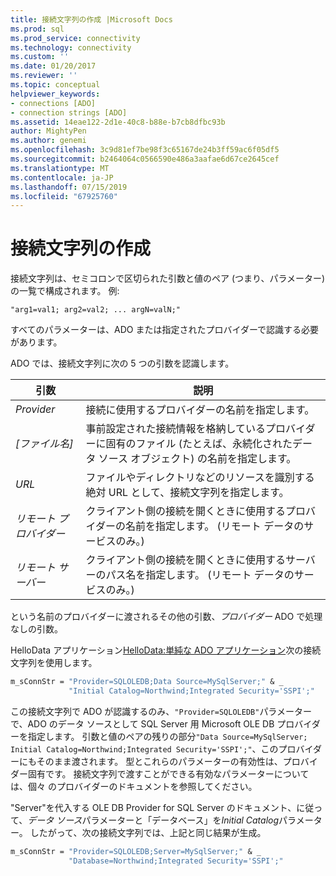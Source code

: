 ```yaml
---
title: 接続文字列の作成 |Microsoft Docs
ms.prod: sql
ms.prod_service: connectivity
ms.technology: connectivity
ms.custom: ''
ms.date: 01/20/2017
ms.reviewer: ''
ms.topic: conceptual
helpviewer_keywords:
- connections [ADO]
- connection strings [ADO]
ms.assetid: 14eae122-2d1e-40c8-b88e-b7cb8dfbc93b
author: MightyPen
ms.author: genemi
ms.openlocfilehash: 3c9d81ef7be98f3c65167de24b3ff59ac6f05df5
ms.sourcegitcommit: b2464064c0566590e486a3aafae6d67ce2645cef
ms.translationtype: MT
ms.contentlocale: ja-JP
ms.lasthandoff: 07/15/2019
ms.locfileid: "67925760"
---
```

# <a name="creating-a-connection-string"></a>接続文字列の作成
接続文字列は、セミコロンで区切られた引数と値のペア (つまり、パラメーター) の一覧で構成されます。 例:  
  
```syntax
"arg1=val1; arg2=val2; ... argN=valN;"  
```  
  
 すべてのパラメーターは、ADO または指定されたプロバイダーで認識する必要があります。  
  
 ADO では、接続文字列に次の 5 つの引数を認識します。  
  
|引数|説明|  
|--------------|-----------------|  
|*Provider*|接続に使用するプロバイダーの名前を指定します。|  
|*[ファイル名]*|事前設定された接続情報を格納しているプロバイダーに固有のファイル (たとえば、永続化されたデータ ソース オブジェクト) の名前を指定します。|  
|*URL*|ファイルやディレクトリなどのリソースを識別する絶対 URL として、接続文字列を指定します。|  
|*リモート プロバイダー*|クライアント側の接続を開くときに使用するプロバイダーの名前を指定します。 (リモート データのサービスのみ。)|  
|*リモート サーバー*|クライアント側の接続を開くときに使用するサーバーのパス名を指定します。 (リモート データのサービスのみ。)|  
  
 という名前のプロバイダーに渡されるその他の引数、*プロバイダー* ADO で処理なしの引数。  
  
 HelloData アプリケーション[HelloData:単純な ADO アプリケーション](../../../ado/guide/data/hellodata-a-simple-ado-application.md)次の接続文字列を使用します。  
  
```vb
m_sConnStr = "Provider=SQLOLEDB;Data Source=MySqlServer;" & _  
             "Initial Catalog=Northwind;Integrated Security='SSPI';"  
```  
  
 この接続文字列で ADO が認識するのみ、`"Provider=SQLOLEDB"`パラメーターで、ADO のデータ ソースとして SQL Server 用 Microsoft OLE DB プロバイダーを指定します。 引数と値のペアの残りの部分`"Data Source=MySqlServer; Initial Catalog=Northwind;Integrated Security='SSPI';"`、このプロバイダーにもそのまま渡されます。 型とこれらのパラメーターの有効性は、プロバイダー固有です。 接続文字列で渡すことができる有効なパラメーターについては、個々 のプロバイダーのドキュメントを参照してください。  
  
 "Server"を代入する OLE DB Provider for SQL Server のドキュメント、に従って、*データ ソース*パラメーターと「データベース」を*Initial Catalog*パラメーター。 したがって、次の接続文字列では、上記と同じ結果が生成。  
  
```vb
m_sConnStr = "Provider=SQLOLEDB;Server=MySqlServer;" & _  
             "Database=Northwind;Integrated Security='SSPI';"  
```
